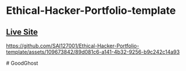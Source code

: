 # Ethical-Hacker-Portfolio-template

## [Live Site](https://ethical-hacker-template-sai.netlify.app/)




https://github.com/SAI127001/Ethical-Hacker-Portfolio-template/assets/109673842/89d081c6-a141-4b32-9256-b9c242c14a93

#   G o o d G h o s t  
 